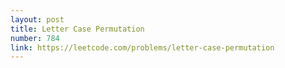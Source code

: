 ```yaml
---
layout: post
title: Letter Case Permutation
number: 784
link: https://leetcode.com/problems/letter-case-permutation
---
```

